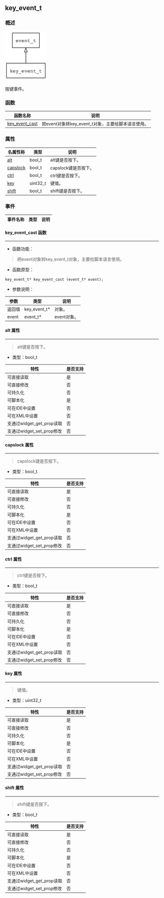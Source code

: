 ## key\_event\_t
### 概述
![image](images/key_event_t_0.png)

 按键事件。

### 函数
<p id="key_event_t_methods">

| 函数名称 | 说明 | 
| -------- | ------------ | 
| <a href="#key_event_t_key_event_cast">key\_event\_cast</a> | 把event对象转key_event_t对象，主要给脚本语言使用。 |
### 属性
<p id="key_event_t_properties">

| 名属性称 | 类型 | 说明 | 
| -------- | ----- | ------------ | 
| <a href="#key_event_t_alt">alt</a> | bool\_t | alt键是否按下。 |
| <a href="#key_event_t_capslock">capslock</a> | bool\_t | capslock键是否按下。 |
| <a href="#key_event_t_ctrl">ctrl</a> | bool\_t | ctrl键是否按下。 |
| <a href="#key_event_t_key">key</a> | uint32\_t | 键值。 |
| <a href="#key_event_t_shift">shift</a> | bool\_t | shift键是否按下。 |
### 事件
<p id="key_event_t_events">

| 事件名称 | 类型  | 说明 | 
| -------- | ----- | ------- | 
#### key\_event\_cast 函数
-----------------------

* 函数功能：

> <p id="key_event_t_key_event_cast"> 把event对象转key_event_t对象，主要给脚本语言使用。




* 函数原型：

```
key_event_t* key_event_cast (event_t* event);
```

* 参数说明：

| 参数 | 类型 | 说明 |
| -------- | ----- | --------- |
| 返回值 | key\_event\_t* | 对象。 |
| event | event\_t* | event对象。 |
#### alt 属性
-----------------------
> <p id="key_event_t_alt"> alt键是否按下。



* 类型：bool\_t

| 特性 | 是否支持 |
| -------- | ----- |
| 可直接读取 | 是 |
| 可直接修改 | 否 |
| 可持久化   | 否 |
| 可脚本化   | 是 |
| 可在IDE中设置 | 否 |
| 可在XML中设置 | 否 |
| 支通过widget_get_prop读取 | 否 |
| 支通过widget_set_prop修改 | 否 |
#### capslock 属性
-----------------------
> <p id="key_event_t_capslock"> capslock键是否按下。



* 类型：bool\_t

| 特性 | 是否支持 |
| -------- | ----- |
| 可直接读取 | 是 |
| 可直接修改 | 否 |
| 可持久化   | 否 |
| 可脚本化   | 是 |
| 可在IDE中设置 | 否 |
| 可在XML中设置 | 否 |
| 支通过widget_get_prop读取 | 否 |
| 支通过widget_set_prop修改 | 否 |
#### ctrl 属性
-----------------------
> <p id="key_event_t_ctrl"> ctrl键是否按下。



* 类型：bool\_t

| 特性 | 是否支持 |
| -------- | ----- |
| 可直接读取 | 是 |
| 可直接修改 | 否 |
| 可持久化   | 否 |
| 可脚本化   | 是 |
| 可在IDE中设置 | 否 |
| 可在XML中设置 | 否 |
| 支通过widget_get_prop读取 | 否 |
| 支通过widget_set_prop修改 | 否 |
#### key 属性
-----------------------
> <p id="key_event_t_key"> 键值。



* 类型：uint32\_t

| 特性 | 是否支持 |
| -------- | ----- |
| 可直接读取 | 是 |
| 可直接修改 | 否 |
| 可持久化   | 否 |
| 可脚本化   | 是 |
| 可在IDE中设置 | 否 |
| 可在XML中设置 | 否 |
| 支通过widget_get_prop读取 | 否 |
| 支通过widget_set_prop修改 | 否 |
#### shift 属性
-----------------------
> <p id="key_event_t_shift"> shift键是否按下。



* 类型：bool\_t

| 特性 | 是否支持 |
| -------- | ----- |
| 可直接读取 | 是 |
| 可直接修改 | 否 |
| 可持久化   | 否 |
| 可脚本化   | 是 |
| 可在IDE中设置 | 否 |
| 可在XML中设置 | 否 |
| 支通过widget_get_prop读取 | 否 |
| 支通过widget_set_prop修改 | 否 |

